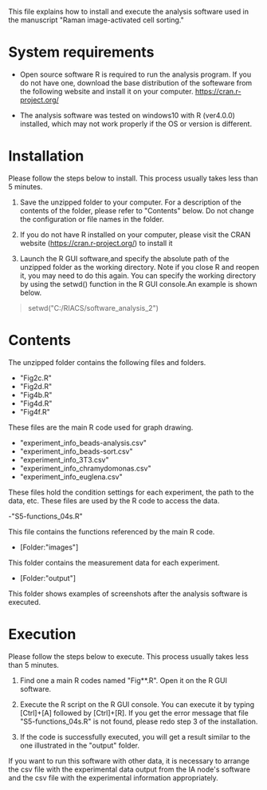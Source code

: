 This file explains how to install and execute the analysis software used in the manuscript "Raman image-activated cell sorting."


# System requirements

- Open source software R is required to run the analysis program. If you do not have one, download the base distribution of the softeware from the following website and install it on your computer. 
https://cran.r-project.org/

- The analysis software was tested on windows10 with R (ver4.0.0) installed, which may not work properly if the OS or version is different.


# Installation

Please follow the steps below to install. This process usually takes less than 5 minutes.

1. Save the unzipped folder to your computer. For a description of the contents of the folder, please refer to "Contents" below. Do not change the configuration or file names in the folder.

2. If you do not have R installed on your computer, please visit the CRAN website (https://cran.r-project.org/) to install it

3. Launch the R GUI software,and specify the absolute path of the unzipped folder as the working directory. Note if you close R and reopen it, you may need to do this again. You can specify the working directory by using the setwd() function in the R GUI console.An example is shown below.

> setwd("C:/RIACS/software_analysis_2")


# Contents
 
The unzipped folder contains the following files and folders.

- "Fig2c.R"
- "Fig2d.R"
- "Fig4b.R"
- "Fig4d.R"
- "Fig4f.R"

These files are the main R code used for graph drawing.

- "experiment_info_beads-analysis.csv"
- "experiment_info_beads-sort.csv"
- "experiment_info_3T3.csv"
- "experiment_info_chramydomonas.csv"
- "experiment_info_euglena.csv"

These files hold the condition settings for each experiment, the path to the data, etc. These files are used by the R code to access the data.

-"S5-functions_04s.R"

This file contains the functions referenced by the main R code.

- [Folder:"images"]

This folder contains the measurement data for each experiment.

- [Folder:"output"]

This folder shows examples of screenshots after the analysis software is executed.


# Execution

Please follow the steps below to execute. This process usually takes less than 5 minutes.

1. Find one a main R codes named "Fig**.R". Open it on the R GUI software.

2. Execute the R script on the R GUI console. You can execute it by typing [Ctrl]+[A] followed by [Ctrl]+[R]. 
If you get the error message that file "S5-functions_04s.R" is not found, please redo step 3 of the installation. 

3. If the code is successfully executed, you will get a result similar to the one illustrated in the "output" folder.

If you want to run this software with other data, it is necessary to arrange the csv file with the experimental data output from the IA node's software and the csv file with the experimental information appropriately.
